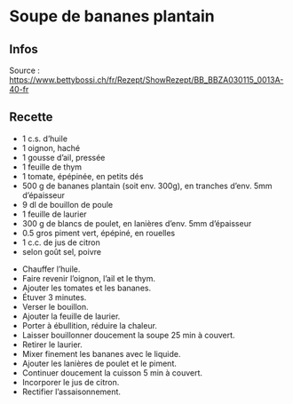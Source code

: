 # Soupe de bananes plantain

## Infos

Source : https://www.bettybossi.ch/fr/Rezept/ShowRezept/BB_BBZA030115_0013A-40-fr

## Recette

-   1 c.s.        d’huile
-   1             oignon, haché
-   1             gousse d’ail, pressée
-   1             feuille de thym
-   1             tomate, épépinée, en petits dés
-   500 g         de bananes plantain (soit env. 300g), en tranches d’env. 5mm d’épaisseur
-   9 dl          de bouillon de poule
-   1             feuille de laurier
-   300 g         de blancs de poulet, en lanières d’env. 5mm d’épaisseur
-   0.5           gros piment vert, épépiné, en rouelles
-   1 c.c.        de jus de citron
-   selon goût    sel, poivre


+   Chauffer l’huile.
+   Faire revenir l’oignon, l’ail et le thym.
+   Ajouter les tomates et les bananes.
+   Étuver 3 minutes.
+   Verser le bouillon.
+   Ajouter la feuille de laurier.
+   Porter à ébullition, réduire la chaleur.
+   Laisser bouillonner doucement la soupe 25 min à couvert.
+   Retirer le laurier.
+   Mixer finement les bananes avec le liquide.
+   Ajouter les lanières de poulet et le piment.
+   Continuer doucement la cuisson 5 min à couvert.
+   Incorporer le jus de citron.
+   Rectifier l’assaisonnement.
